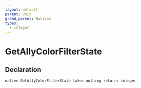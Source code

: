 ```yaml
---
layout: default
parent: Unit
grand_parent: Natives
types:
  - integer
---
```


# GetAllyColorFilterState

## Declaration

```
native GetAllyColorFilterState takes nothing returns integer
```